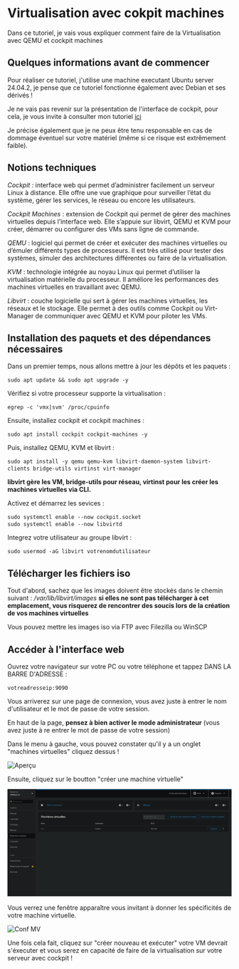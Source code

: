 
# Virtualisation avec cokpit machines

Dans ce tutoriel, je vais vous expliquer comment faire de la Virtualisation avec QEMU et cockpit machines

## Quelques informations avant de commencer
Pour réaliser ce tutoriel, j'utilise une machine executant Ubuntu server 24.04.2, je pense que ce tutoriel fonctionne également avec Debian et ses dérivés !

Je ne vais pas revenir sur la présentation de l'interface de cockpit, pour cela, je vous invite à consulter mon tutoriel [ici](https://github.com/Aymen-Hammache/Presentation-et-installation-de-cockpit)

Je précise également que je ne peux être tenu responsable en cas de dommage éventuel sur votre matériel (même si ce risque est extrêmement faible).

## Notions techniques
*Cockpit :* interface web qui permet d’administrer facilement un serveur Linux à distance. Elle offre une vue graphique pour surveiller l’état du système, gérer les services, le réseau ou encore les utilisateurs.

*Cockpit Machines* : extension de Cockpit qui permet de gérer des machines virtuelles depuis l’interface web. Elle s’appuie sur libvirt, QEMU et KVM pour créer, démarrer ou configurer des VMs sans ligne de commande.

*QEMU* : logiciel qui permet de créer et exécuter des machines virtuelles ou d’émuler différents types de processeurs. Il est très utilisé pour tester des systèmes, simuler des architectures différentes ou faire de la virtualisation.

*KVM* : technologie intégrée au noyau Linux qui permet d’utiliser la virtualisation matérielle du processeur. Il améliore les performances des machines virtuelles en travaillant avec QEMU.

*Libvirt* : couche logicielle qui sert à gérer les machines virtuelles, les réseaux et le stockage. Elle permet à des outils comme Cockpit ou Virt-Manager de communiquer avec QEMU et KVM pour piloter les VMs.

## Installation des paquets et des dépendances nécessaires

Dans un premier temps, nous allons mettre à jour les dépôts et les paquets :

```
sudo apt update && sudo apt upgrade -y
```

Vérifiez si votre processeur supporte la virtualisation :

```
egrep -c 'vmx|svm' /proc/cpuinfo
```

Ensuite, installez cockpit et cockpit machines :

```
sudo apt install cockpit cockpit-machines -y
```

Puis, installez QEMU, KVM et libvirt :

```
sudo apt install -y qemu qemu-kvm libvirt-daemon-system libvirt-clients bridge-utils virtinst virt-manager
```
__libvirt gère les VM, bridge-utils pour réseau, virtinst pour les créer les machines virtuelles via CLI.__

Activez et démarrez les sevices :

```
sudo systemctl enable --now cockpit.socket
sudo systemctl enable --now libvirtd
```

Integrez votre utilisateur au groupe libvirt : 

```
sudo usermod -aG libvirt votrenomdutilisateur
```
## Télécharger les fichiers iso

Tout d'abord, sachez que les images doivent être stockés dans le chemin suivant : */var/lib/libvirt/images* __si elles ne sont pas télécharger à cet emplacement, vous risquerez de rencontrer des soucis lors de la création de vos machines virtuelles__

Vous pouvez mettre les images iso via FTP avec Filezilla ou WinSCP

## Accéder à l'interface web

Ouvrez votre navigateur sur votre PC ou votre téléphone et tappez DANS LA BARRE D'ADRESSE :

```
votreadresseip:9090
```

Vous arriverez sur une page de connexion, vous avez juste à entrer le nom d'utilisateur et le mot de passe de votre session.

En haut de la page, __pensez à bien activer le mode administrateur__  (vous avez juste à re entrer le mot de passe de votre session)

Dans le menu à gauche, vous pouvez constater qu'il y a un onglet "machines virtuelles" cliquez dessus !

![Aperçu](Images/aperçu.png)

Ensuite, cliquez sur le boutton "créer une machine virtuelle"

![MV](Images/Machinevirtuelles.png)

Vous verrez une fenêtre apparaître vous invitant à donner les spécificités de votre machine virtuelle.

![Conf MV](Images/Créationmachinevirtuelle.png)

Une fois cela fait, cliquez sur "créer nouveau et exécuter" votre VM devrait s'éxecuter et vous serez en capacité de faire de la virtualisation sur votre serveur avec cockpit !
